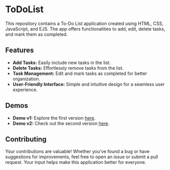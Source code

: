 # ToDoList

This repository contains a To-Do List application created using HTML, CSS, JavaScript, and EJS. The app offers functionalities to add, edit, delete tasks, and mark them as completed.

## Features

- **Add Tasks:** Easily include new tasks in the list.
- **Delete Tasks:** Effortlessly remove tasks from the list.
- **Task Management:** Edit and mark tasks as completed for better organization.
- **User-Friendly Interface:** Simple and intuitive design for a seamless user experience.

## Demos

- **Demo v1:** Explore the first version [here](https://crazy-elk.cyclic.app/).
- **Demo v2:** Check out the second version [here](https://todolist-4kqx.onrender.com/).

## Contributing

Your contributions are valuable! Whether you've found a bug or have suggestions for improvements, feel free to open an issue or submit a pull request. Your input helps make this application better for everyone.
